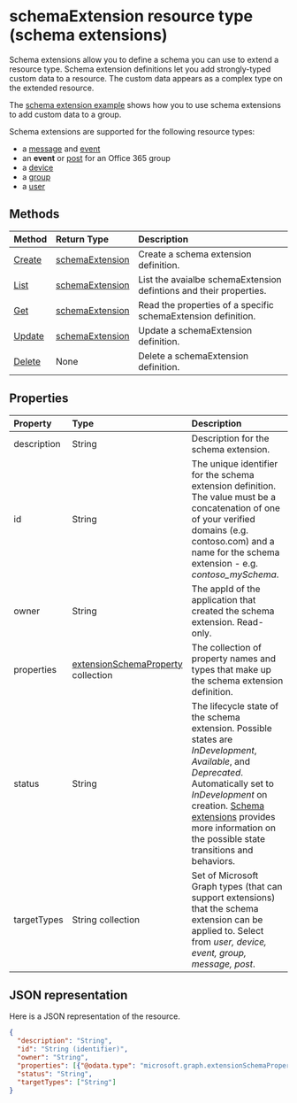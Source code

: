 # schemaExtension resource type (schema extensions)

Schema extensions allow you to define a schema you can use to extend a resource type. Schema extension definitions let you add strongly-typed custom data to a resource. The custom data appears as a complex type on the extended resource. 

The [schema extension example](../../../concepts/extensibility_schema_groups.md) shows how you to use schema extensions to add custom data to a group.

Schema extensions are supported for the following resource types:

 - a [message](message.md) and [event](event.md) 
 - an **event** or [post](post.md) for an Office 365 group
 - a [device](device.md)
 - a [group](group.md)
 - a [user](user.md)

## Methods

| Method		   | Return Type	|Description|
|:---------------|:--------|:----------|
|[Create](../api/schemaextension_post_schemaextensions.md) | [schemaExtension](schemaextension.md) |Create a schema extension definition.|
|[List](../api/schemaextension_list.md) | [schemaExtension](schemaextension.md) |List the avaialbe schemaExtension defintions and their properties.|
|[Get](../api/schemaextension_get.md) | [schemaExtension](schemaextension.md) |Read the properties of a specific schemaExtension definition.|
|[Update](../api/schemaextension_update.md) | [schemaExtension](schemaextension.md)	|Update a schemaExtension definition. |
|[Delete](../api/schemaextension_delete.md) | None |Delete a schemaExtension definition. |

## Properties
| Property	   | Type	|Description|
|:---------------|:--------|:----------|
|description|String|Description for the schema extension.|
|id|String|The unique identifier for the schema extension definition. The value must be a concatenation of one of your verified domains (e.g. contoso.com) and a name for the schema extension - e.g. *contoso_mySchema*. |
|owner|String|The appId of the application that created the schema extension. Read-only.|
|properties|[extensionSchemaProperty](extensionschemaproperty.md) collection|The collection of property names and types that make up the schema extension definition.|
|status|String|The lifecycle state of the schema extension. Possible states are *InDevelopment*, *Available*, and *Deprecated*. Automatically set to *InDevelopment* on creation. [Schema extensions](../../../concepts/extensibility_overview.md#schema-extensions-(preview)) provides more information on the possible state transitions and behaviors.|
|targetTypes|String collection|Set of Microsoft Graph types (that can support extensions) that the schema extension can be applied to. Select from *user, device, event, group, message, post*.|

## JSON representation

Here is a JSON representation of the resource.

<!-- {
  "blockType": "resource",
  "optionalProperties": [

  ],
  "@odata.type": "microsoft.graph.schemaExtension"
}-->

```json
{
  "description": "String",
  "id": "String (identifier)",
  "owner": "String",
  "properties": [{"@odata.type": "microsoft.graph.extensionSchemaProperty"}],
  "status": "String",
  "targetTypes": ["String"]
}

```

<!-- uuid: 8fcb5dbc-d5aa-4681-8e31-b001d5168d79
2015-10-25 14:57:30 UTC -->
<!-- {
  "type": "#page.annotation",
  "description": "schemaExtension resource",
  "keywords": "",
  "section": "documentation",
  "tocPath": ""
}-->